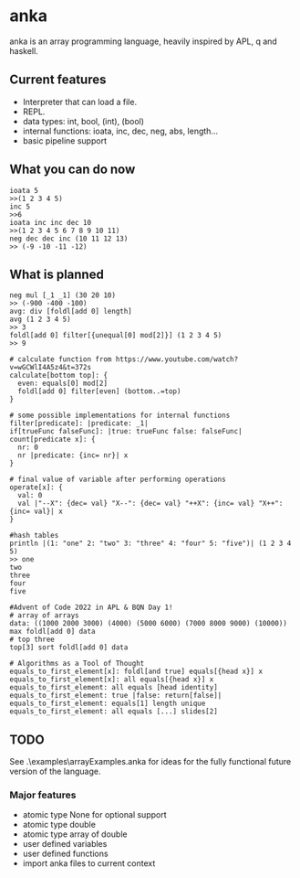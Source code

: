 # anka

anka is an array programming language, heavily inspired by APL, q and haskell.

## Current features
* Interpreter that can load a file.
* REPL.
* data types: int, bool, (int), (bool)
* internal functions: ioata, inc, dec, neg, abs, length...
* basic pipeline support

## What you can do now
```
ioata 5
>>(1 2 3 4 5)
inc 5
>>6
ioata inc inc dec 10
>>(1 2 3 4 5 6 7 8 9 10 11)
neg dec dec inc (10 11 12 13)
>> (-9 -10 -11 -12)
```

## What is planned
```
neg mul [_1 _1] (30 20 10)
>> (-900 -400 -100)
avg: div [foldl[add 0] length]
avg (1 2 3 4 5)
>> 3
foldl[add 0] filter[{unequal[0] mod[2]}] (1 2 3 4 5)
>> 9

# calculate function from https://www.youtube.com/watch?v=wGCWlI4A5z4&t=372s
calculate[bottom top]: {
  even: equals[0] mod[2]
  foldl[add 0] filter[even] (bottom..=top)
}

# some possible implementations for internal functions
filter[predicate]: |predicate: _1|
if[trueFunc falseFunc]: |true: trueFunc false: falseFunc|
count[predicate x]: {
  nr: 0
  nr |predicate: {inc= nr}| x
}

# final value of variable after performing operations
operate[x]: {
  val: 0
  val |"--X": {dec= val} "X--": {dec= val} "++X": {inc= val} "X++": {inc= val}| x
}

#hash tables
println |(1: "one" 2: "two" 3: "three" 4: "four" 5: "five")| (1 2 3 4 5)
>> one
two
three
four
five

#Advent of Code 2022 in APL & BQN Day 1!
# array of arrays
data: ((1000 2000 3000) (4000) (5000 6000) (7000 8000 9000) (10000))
max foldl[add 0] data
# top three
top[3] sort foldl[add 0] data

# Algorithms as a Tool of Thought
equals_to_first_element[x]: foldl[and true] equals[{head x}] x
equals_to_first_element[x]: all equals[{head x}] x
equals_to_first_element: all equals [head identity]
equals_to_first_element: true |false: return[false]|
equals_to_first_element: equals[1] length unique
equals_to_first_element: all equals [...] slides[2]
```
## TODO

See .\examples\arrayExamples.anka for ideas for the fully functional future version of the language.

### Major features

* atomic type None for optional support
* atomic type double
* atomic type array of double
* user defined variables
* user defined functions
* import anka files to current context
